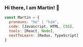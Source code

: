 
### Hi there, I am Martin! 👋

```javascript
const Martin = {
  pronouns: "he" | "him",
  code: [Javascript, HTML, CSS],
  tools: [React, Node],
  nextToLearn: [Redux, TypeScript]
}
```
<!--
**martincho111986/martincho111986** is a ✨ _special_ ✨ repository because its `README.md` (this file) appears on your GitHub profile.

[![Martin github stats](https://github-readme-stats.vercel.app/api?username=martincho111986&show_icons=true&theme=tokyonight)](https://github.com/martincho111986/github-readme-stats)
Here are some ideas to get you started:

- 🔭 I’m currently working on ...
- 🌱 I’m currently learning ...
- 👯 I’m looking to collaborate on ...
- 🤔 I’m looking for help with ...
- 💬 Ask me about ...
- 📫 How to reach me: ...
- 😄 Pronouns: ...
- ⚡ Fun fact: ...
-->
